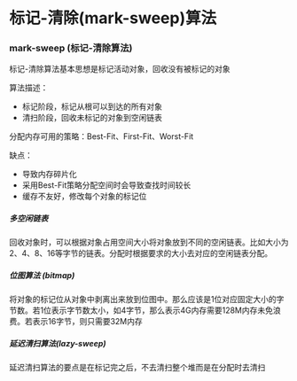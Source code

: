 # 标记-清除(mark-sweep)算法

### mark-sweep (标记-清除算法)

标记-清除算法基本思想是标记活动对象，回收没有被标记的对象

算法描述：

* 标记阶段，标记从根可以到达的所有对象
* 清扫阶段，回收未标记的对象到空闲链表

分配内存可用的策略：Best-Fit、First-Fit、Worst-Fit

缺点：

* 导致内存碎片化
* 采用Best-Fit策略分配空间时会导致查找时间较长
* 缓存不友好，修改每个对象的标记位

#####  多空闲链表

回收对象时，可以根据对象占用空间大小将对象放到不同的空闲链表。比如大小为2、4、8、16等字节的链表。分配时根据要求的大小去对应的空闲链表分配。

##### 位图算法 (bitmap)

将对象的标记位从对象中剥离出来放到位图中。那么应该是1位对应固定大小的字节数。若1位表示字节数太小，如4字节，那么表示4G内存需要128M内存未免浪费。若表示16字节，则只需要32M内存

##### 延迟清扫算法(lazy-sweep)

延迟清扫算法的要点是在标记完之后，不去清扫整个堆而是在分配时去清扫